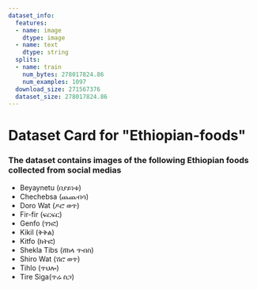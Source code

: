 ```yaml
---
dataset_info:
  features:
  - name: image
    dtype: image
  - name: text
    dtype: string
  splits:
  - name: train
    num_bytes: 278017824.86
    num_examples: 1097
  download_size: 271567376
  dataset_size: 278017824.86
---
```

# Dataset Card for "Ethiopian-foods"

### The dataset contains images of the following Ethiopian foods collected from social medias
* Beyaynetu (በያይነቱ)
* Chechebsa (ጨጨብሳ)
* Doro Wat (ዶሮ ወጥ)
* Fir-fir (ፍርፍር)
* Genfo (ገንፎ)
* Kikil (ቅቅል)
* Kitfo (ክትፎ)
* Shekla Tibs (ሸክላ ጥብስ)
* Shiro Wat (ሽሮ ወጥ)
* Tihlo (ጥህሎ)
* Tire Siga(ጥሬ ስጋ)
